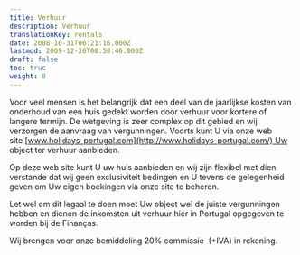 ```yaml
---
title: Verhuur
description: Verhuur
translationKey: rentals
date: 2008-10-31T06:21:16.000Z
lastmod: 2009-12-26T08:58:46.000Z
draft: false
toc: true
weight: 8
---
```


Voor veel mensen is het belangrijk dat een deel van de jaarlijkse kosten van onderhoud van een huis gedekt worden door verhuur voor kortere of langere termijn. De wetgeving is zeer complex op dit gebied en wij verzorgen de aanvraag van vergunningen. Voorts kunt U via onze web site [www.holidays-portugal.com](http://www.holidays-portugal.com/) Uw object ter verhuur aanbieden. 

Op deze web site kunt U uw huis aanbieden en wij zijn flexibel met dien verstande dat wij geen exclusiviteit bedingen en U tevens de gelegenheid geven om Uw eigen boekingen via onze site te beheren.

Let wel om dit legaal te doen moet Uw object wel de juiste vergunningen hebben en dienen de inkomsten uit verhuur hier in Portugal opgegeven te worden bij de Finanças.

Wij brengen voor onze bemiddeling 20% commissie  (+IVA) in rekening.
